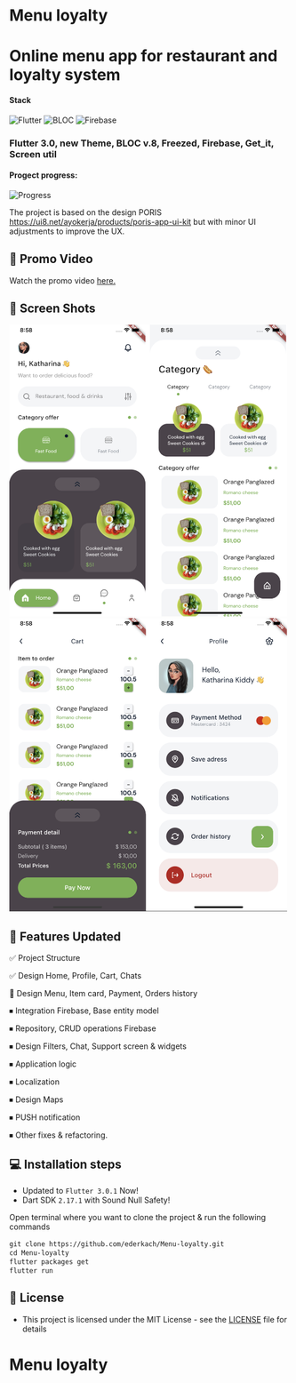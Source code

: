 # Menu loyalty
# Online menu app for restaurant and loyalty system

<h4>Stack</h4> 

![Flutter](https://img.shields.io/badge/flutter-%23039BE5.svg?style=for-the-badge&logo=flutter&logoColor=white&style=plastic)
![BLOC](https://img.shields.io/badge/BLOC-State%20managment-brightgreen&style=plastic)
![Firebase](https://img.shields.io/badge/firebase-%23039BE5.svg?style=for-the-badge&logo=firebase&style=plastic)

<h3>Flutter 3.0, new Theme, BLOC v.8, Freezed, Firebase, Get_it, Screen util </h3> 

<h4>Progect progress:</h4> 

![Progress](https://img.shields.io/badge/Progress-15%25-orange&style=plastic)

The project is based on the design PORIS https://ui8.net/ayokerja/products/poris-app-ui-kit but with minor UI adjustments to improve the UX.

## 🎥 Promo Video

Watch the promo video <a href="">here.</a>

## 📱 Screen Shots

<img src='/screens/UI1.png' width='500'>
<img src='/screens/UI2.png' width='500'>

## 🎯 Features Updated

✅ Project Structure 

✅ Design Home, Profile, Cart, Chats

🔴 Design Menu, Item card, Payment, Orders history

⏹ Integration Firebase, Base entity model

⏹ Repository, CRUD operations Firebase

⏹ Design Filters, Chat, Support screen & widgets

⏹ Application logic

⏹ Localization

⏹ Design Maps

⏹ PUSH notification

⏹ Other fixes & refactoring.

## 💻 Installation steps

- Updated to `Flutter 3.0.1` Now!
- Dart SDK `2.17.1` with Sound Null Safety!

Open terminal where you want to clone the project & run the following commands

```
git clone https://github.com/ederkach/Menu-loyalty.git
cd Menu-loyalty
flutter packages get
flutter run
```

## 🔑 License
- This project is licensed under the MIT License - see the [LICENSE](LICENSE.md) file for details

# Menu loyalty
